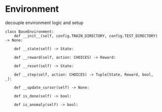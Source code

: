 # Environment

decouple environment logic and setup

```python{all|4-10|all}
class BaseEnvironment:
    def __init__(self, config.TRAIN_DIRECTORY, config.TEST_DIRECTORY) -> None:

    def __state(self) -> State:

    def __reward(self, action: CHOICES) -> Reward:

    def __reset(self) -> State:

    def __step(self, action: CHOICES) -> Tuple[State, Reward, bool, _]:

    def __update_cursor(self) -> None:

    def is_done(self) -> bool:

    def is_anomaly(self) -> bool:
```

<Bar title="Machine Learning for Safer Smart Environments - Implementation"/>